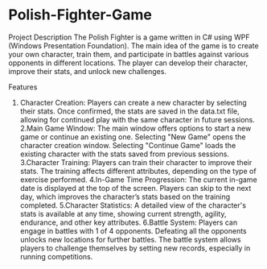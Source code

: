 # Polish-Fighter-Game
Project Description
The Polish Fighter is a game written in C# using WPF (Windows Presentation Foundation). The main idea of the game is to create your own character, train them, and participate in battles against various opponents in different locations. The player can develop their character, improve their stats, and unlock new challenges.

Features
1. Character Creation:
Players can create a new character by selecting their stats.
Once confirmed, the stats are saved in the data.txt file, allowing for continued play with the same character in future sessions.
2.Main Game Window:
The main window offers options to start a new game or continue an existing one.
Selecting "New Game" opens the character creation window.
Selecting "Continue Game" loads the existing character with the stats saved from previous sessions.
3.Character Training:
Players can train their character to improve their stats.
The training affects different attributes, depending on the type of exercise performed.
4.In-Game Time Progression:
The current in-game date is displayed at the top of the screen.
Players can skip to the next day, which improves the character’s stats based on the training completed.
5.Character Statistics:
A detailed view of the character's stats is available at any time, showing current strength, agility, endurance, and other key attributes.
6.Battle System:
Players can engage in battles with 1 of 4 opponents. Defeating all the opponents unlocks new locations for further battles.
The battle system allows players to challenge themselves by setting new records, especially in running competitions.
